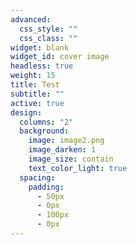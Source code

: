 ```yaml
---
advanced:
  css_style: ""
  css_class: ""
widget: blank
widget_id: cover image
headless: true
weight: 15
title: Test
subtitle: ""
active: true
design:
  columns: "2"
  background:
    image: image2.png
    image_darken: 1
    image_size: contain
    text_color_light: true
  spacing:
    padding:
      - 50px
      - 0px
      - 100px
      - 0px
---
```

